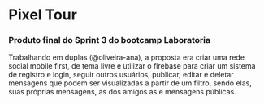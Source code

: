# Pixel Tour

### Produto final do Sprint 3 do bootcamp Laboratoria

Trabalhando em duplas (@oliveira-ana), a proposta era criar uma rede social mobile first, de tema livre e utilizar o firebase para criar um sistema de registro e login, seguir outros usuários, publicar, editar e deletar mensagens que podem ser visualizadas a partir de um filtro, sendo elas, suas próprias mensagens, as dos amigos as  e mensagens públicas.

<!-- ![Screenshot](assets/images/screencapture-socialnetwork.png) -->